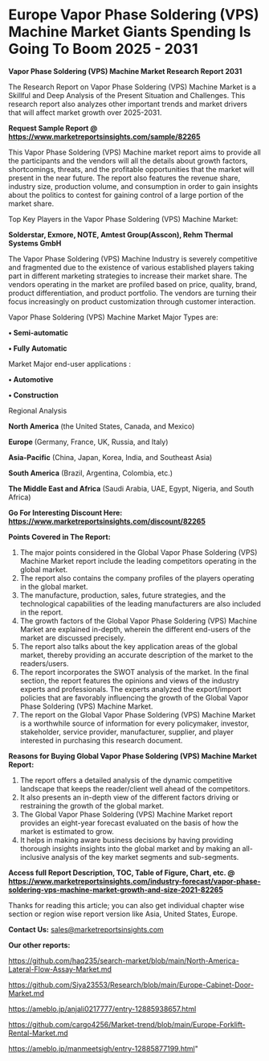 # Europe Vapor Phase Soldering (VPS) Machine Market Giants Spending Is Going To Boom 2025 - 2031

<strong>Vapor Phase Soldering (VPS) Machine Market Research Report 2031</strong>

The Research Report on Vapor Phase Soldering (VPS) Machine Market is a Skillful and Deep Analysis of the Present Situation and Challenges. This research report also analyzes other important trends and market drivers that will affect market growth over 2025-2031.

<strong>Request Sample Report @ <a href=https://www.marketreportsinsights.com/sample/82265>https://www.marketreportsinsights.com/sample/82265</a></strong>

This Vapor Phase Soldering (VPS) Machine market report aims to provide all the participants and the vendors will all the details about growth factors, shortcomings, threats, and the profitable opportunities that the market will present in the near future. The report also features the revenue share, industry size, production volume, and consumption in order to gain insights about the politics to contest for gaining control of a large portion of the market share.

Top Key Players in the Vapor Phase Soldering (VPS) Machine Market:

<strong>Solderstar, Exmore, NOTE, Amtest Group(Asscon), Rehm Thermal Systems GmbH</strong>

The Vapor Phase Soldering (VPS) Machine Industry is severely competitive and fragmented due to the existence of various established players taking part in different marketing strategies to increase their market share. The vendors operating in the market are profiled based on price, quality, brand, product differentiation, and product portfolio. The vendors are turning their focus increasingly on product customization through customer interaction.

Vapor Phase Soldering (VPS) Machine Market Major Types are:

<strong>• Semi-automatic

• Fully Automatic</strong>

Market Major end-user applications :

<strong>• Automotive

• Construction</strong>

Regional Analysis

</u><strong><b>North America</b></strong> (the United States, Canada, and Mexico)

<strong><b>Europe </b></strong>(Germany, France, UK, Russia, and Italy)

<strong><b>Asia-Pacific</b></strong> (China, Japan, Korea, India, and Southeast Asia)

<strong><b>South America</b></strong> (Brazil, Argentina, Colombia, etc.)

<strong><b>The Middle East and Africa</b></strong> (Saudi Arabia, UAE, Egypt, Nigeria, and South Africa)

<strong>Go For Interesting Discount Here: <a href=https://www.marketreportsinsights.com/discount/82265>https://www.marketreportsinsights.com/discount/82265</a></strong>

<strong>Points Covered in The Report:</strong>
<ol>
  <li>The major points considered in the Global Vapor Phase Soldering (VPS) Machine Market report include the leading competitors operating in the global market.</li>
  <li>The report also contains the company profiles of the players operating in the global market.</li>
  <li>The manufacture, production, sales, future strategies, and the technological capabilities of the leading manufacturers are also included in the report.</li>
  <li>The growth factors of the Global Vapor Phase Soldering (VPS) Machine Market are explained in-depth, wherein the different end-users of the market are discussed precisely.</li>
  <li>The report also talks about the key application areas of the global market, thereby providing an accurate description of the market to the readers/users.</li>
  <li>The report incorporates the SWOT analysis of the market. In the final section, the report features the opinions and views of the industry experts and professionals. The experts analyzed the export/import policies that are favorably influencing the growth of the Global Vapor Phase Soldering (VPS) Machine Market.</li>
  <li>The report on the Global Vapor Phase Soldering (VPS) Machine Market is a worthwhile source of information for every policymaker, investor, stakeholder, service provider, manufacturer, supplier, and player interested in purchasing this research document.</li>
</ol>
<strong>Reasons for Buying Global Vapor Phase Soldering (VPS) Machine Market Report:</strong>

<ol>
  <li>The report offers a detailed analysis of the dynamic competitive landscape that keeps the reader/client well ahead of the competitors.</li>
  <li>It also presents an in-depth view of the different factors driving or restraining the growth of the global market.</li>
  <li>The Global Vapor Phase Soldering (VPS) Machine Market report provides an eight-year forecast evaluated on the basis of how the market is estimated to grow.</li>
  <li>It helps in making aware business decisions by having providing thorough insights insights into the global market and by making an all-inclusive analysis of the key market segments and sub-segments.</li>
</ol>
<strong>Access full Report Description, TOC, Table of Figure, Chart, etc. @ <a href=https://www.marketreportsinsights.com/industry-forecast/vapor-phase-soldering-vps-machine-market-growth-and-size-2021-82265>https://www.marketreportsinsights.com/industry-forecast/vapor-phase-soldering-vps-machine-market-growth-and-size-2021-82265</a></strong>


Thanks for reading this article; you can also get individual chapter wise section or region wise report version like Asia, United States, Europe.

<strong>Contact Us:</strong>
sales@marketreportsinsights.com

<strong>Our other reports:</strong>

<a href=https://github.com/haq235/search-market/blob/main/North-America-Lateral-Flow-Assay-Market.md>https://github.com/haq235/search-market/blob/main/North-America-Lateral-Flow-Assay-Market.md</a>

<a href=https://github.com/Siya23553/Research/blob/main/Europe-Cabinet-Door-Market.md>https://github.com/Siya23553/Research/blob/main/Europe-Cabinet-Door-Market.md</a>

<a href=https://ameblo.jp/anjali0217777/entry-12885938657.html>https://ameblo.jp/anjali0217777/entry-12885938657.html</a>

<a href=https://github.com/cargo4256/Market-trend/blob/main/Europe-Forklift-Rental-Market.md>https://github.com/cargo4256/Market-trend/blob/main/Europe-Forklift-Rental-Market.md</a>

<a href=https://ameblo.jp/manmeetsigh/entry-12885877199.html>https://ameblo.jp/manmeetsigh/entry-12885877199.html</a>"
